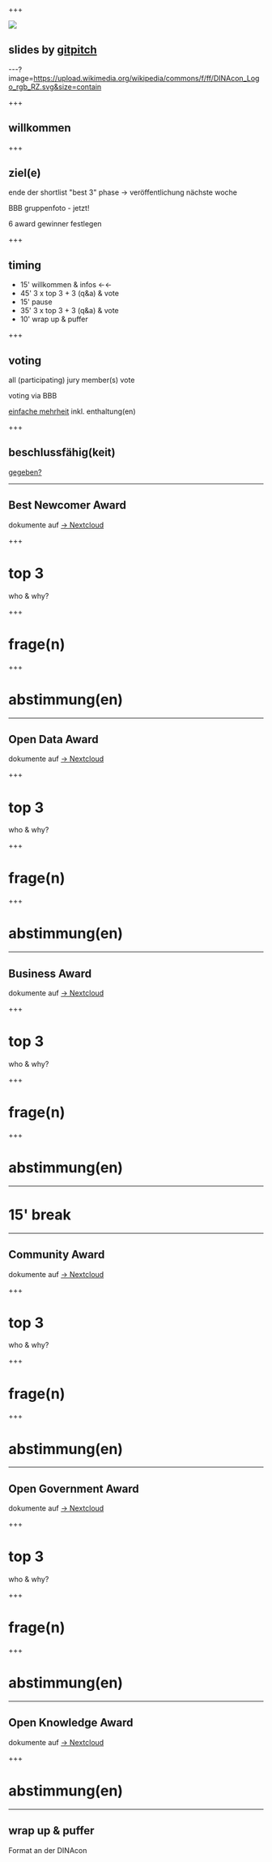 +++

![](http://api.qrserver.com/v1/create-qr-code/?data=https%3A%2F%2Fgithub.com%2Fdinacon%2Fawards%2Fblob%2Fmaster%2F2020%2Fslides%2Fworkshop%2FPITCHME.md&ecc=L)

## slides by [gitpitch](https://gitpitch.com)

---?image=https://upload.wikimedia.org/wikipedia/commons/f/ff/DINAcon_Logo_rgb_RZ.svg&size=contain

+++

## willkommen

+++ 

## ziel(e)

ende der shortlist "best 3" phase → veröffentlichung nächste woche

BBB gruppenfoto - jetzt!

6 award gewinner festlegen

+++

## timing

 - 15' willkommen & infos ←←
 - 45' 3 x top 3 + 3 (q&a) & vote
 - 15' pause
 - 35' 3 x top 3 + 3 (q&a) & vote
 - 10' wrap up & puffer

+++

## voting

all (participating) jury member(s) vote

voting via BBB

[einfache mehrheit](https://de.wikipedia.org/wiki/Mehrheit#Einfache_Mehrheit) inkl. enthaltung(en)

+++

## beschlussfähig(keit)

[gegeben?](https://de.wikipedia.org/wiki/Beschlussfähigkeit)

--- 

## Best Newcomer Award

dokumente auf [→ Nextcloud](https://nextcloud.fdn-tools.inf.unibe.ch/index.php/s/RsgfEYtwBqiDzYk)

+++

# top 3

who & why?

+++

# frage(n)

+++

# abstimmung(en)

---

## Open Data Award

dokumente auf [→ Nextcloud](https://nextcloud.fdn-tools.inf.unibe.ch/index.php/s/rjs63P5KdsHSmZm)

+++

# top 3

who & why?

+++

# frage(n)

+++

# abstimmung(en)

--- 

## Business Award

dokumente auf [→ Nextcloud](https://nextcloud.fdn-tools.inf.unibe.ch/index.php/s/bXqE5TW3YeC8DbQ)

+++

# top 3

who & why?

+++

# frage(n)

+++

# abstimmung(en)

---

# 15' break

--- 

## Community Award

dokumente auf [→ Nextcloud](https://nextcloud.fdn-tools.inf.unibe.ch/index.php/s/YFKAMkFTi4HL2xG)

+++

# top 3

who & why?

+++

# frage(n)

+++

# abstimmung(en)

--- 

## Open Government Award

dokumente auf [→ Nextcloud](https://nextcloud.fdn-tools.inf.unibe.ch/index.php/s/KD9HJftycizKofY)

+++

# top 3

who & why?

+++

# frage(n)

+++

# abstimmung(en)

--- 

## Open Knowledge Award

dokumente auf [→ Nextcloud](https://nextcloud.fdn-tools.inf.unibe.ch/index.php/s/Z7gJx8LrEfnSw72)

+++

# abstimmung(en)

---

## wrap up & puffer

Format an der DINAcon
